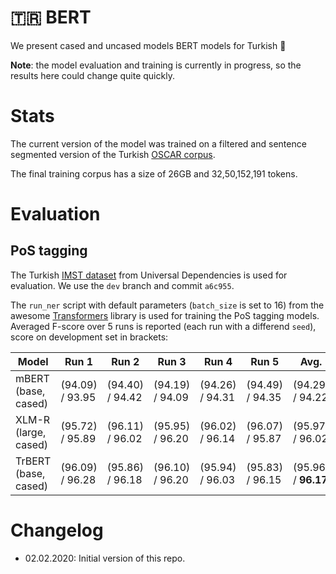 # 🇹🇷 BERT

We present cased and uncased models BERT models for Turkish 🎉

**Note**: the model evaluation and training is currently in progress,
so the results here could change quite quickly.

# Stats

The current version of the model was trained on a filtered and sentence
segmented version of the Turkish [OSCAR corpus](https://traces1.inria.fr/oscar/).

The final training corpus has a size of 26GB and 32,50,152,191 tokens.

# Evaluation

## PoS tagging

The Turkish [IMST dataset](https://github.com/UniversalDependencies/UD_Turkish-IMST) 
from Universal Dependencies is used for evaluation. We use the `dev` branch and
commit `a6c955`.

The `run_ner` script with default parameters (`batch_size` is set to 16) from the
awesome [Transformers](https://github.com/huggingface/transformers) library is used
for training the PoS tagging models. Averaged F-score over 5 runs is reported 
(each run with a differend `seed`), score on development set in brackets:

| Model                | Run 1           | Run 2           | Run 3           | Run 4           | Run 5           | Avg.
| -------------------- | --------------- | --------------- | --------------- | --------------- | --------------- | -------------------
| mBERT (base, cased)  | (94.09) / 93.95 | (94.40) / 94.42 | (94.19) / 94.09 | (94.26) / 94.31 | (94.49) / 94.35 | (94.29) / 94.22
| XLM-R (large, cased) | (95.72) / 95.89 | (96.11) / 96.02 | (95.95) / 96.20 | (96.02) / 96.14 | (96.07) / 95.87 | (95.97) / 96.02
| TrBERT (base, cased) | (96.09) / 96.28 | (95.86) / 96.18 | (96.10) / 96.20 | (95.94) / 96.03 | (95.83) / 96.15 | (95.96) / **96.17**

# Changelog

* 02.02.2020: Initial version of this repo.